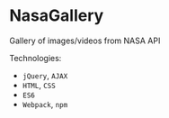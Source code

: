# NasaGallery
Gallery of images/videos from NASA API

Technologies:
* ```jQuery```, ```AJAX```
* ```HTML```, ```CSS```
* ```ES6```
* ```Webpack```, ```npm```
